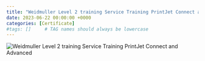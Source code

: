 ```yaml
---
title: "Weidmuller Level 2 training Service Training PrintJet Connect and Advanced"
date: 2023-06-22 00:00:00 +0000
categories: [Certificate]
#tags: []     # TAG names should always be lowercase
---
```



![Weidmuller Level 2 training Service Training PrintJet Connect and Advanced](../../Certs/Confirmation_of_participation_Zine-Eddine_Safar-Zitoun-1.png "Weidmuller Level 2 training Service Training PrintJet Connect and Advanced")
